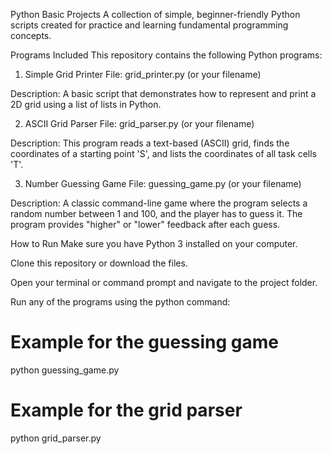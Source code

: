 Python Basic Projects
A collection of simple, beginner-friendly Python scripts created for practice and learning fundamental programming concepts.

Programs Included
This repository contains the following Python programs:

1. Simple Grid Printer
File: grid_printer.py (or your filename)

Description: A basic script that demonstrates how to represent and print a 2D grid using a list of lists in Python.

2. ASCII Grid Parser
File: grid_parser.py (or your filename)

Description: This program reads a text-based (ASCII) grid, finds the coordinates of a starting point 'S', and lists the coordinates of all task cells 'T'.

3. Number Guessing Game
File: guessing_game.py (or your filename)

Description: A classic command-line game where the program selects a random number between 1 and 100, and the player has to guess it. The program provides "higher" or "lower" feedback after each guess.

How to Run
Make sure you have Python 3 installed on your computer.

Clone this repository or download the files.

Open your terminal or command prompt and navigate to the project folder.

Run any of the programs using the python command:

# Example for the guessing game
python guessing_game.py

# Example for the grid parser
python grid_parser.py
